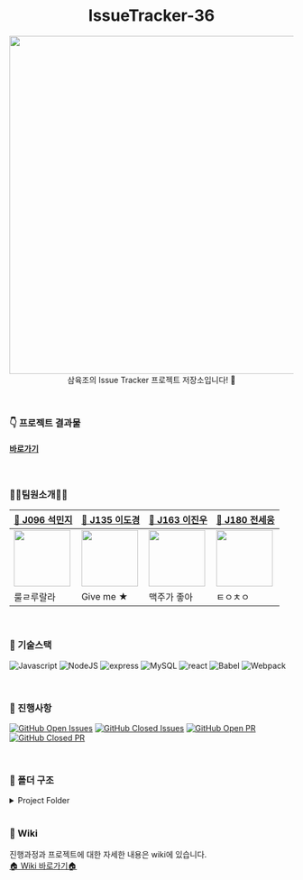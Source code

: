 <h1 align="center">IssueTracker-36</h1>

<p align="center">
  <img width="600px;" src="https://user-images.githubusercontent.com/57527380/98981572-7a5e7c00-2561-11eb-982d-cfbd287044e8.png" />
  <br>삼육조의 Issue Tracker 프로젝트 저장소입니다! 🙌
</p>

<br>

### 👇 프로젝트 결과물

#### [바로가기](http://101.101.210.128)

<br>

### 👩‍💻팀원소개👨‍💻

| [👩 J096 석민지](https://github.com/mjseok)                                                                                   | [💩 J135 이도경](https://github.com/dogyeong)                                                                                   | [🐜 J163 이진우](https://github.com/GrasshopperBears)                                                                         | [🧑 J180 전세웅](https://github.com/saeeng)                                                                                   |
| ----------------------------------------------------------------------------------------------------------------------------- | ------------------------------------------------------------------------------------------------------------------------------- | ----------------------------------------------------------------------------------------------------------------------------- | ----------------------------------------------------------------------------------------------------------------------------- |
| <img src="https://user-images.githubusercontent.com/57527380/97649629-2486d000-1a9b-11eb-9887-4241aeb15753.png" width="100"/> | <img src="https://avatars1.githubusercontent.com/u/40662323?s=460&u=424e2d075fc649dc46ae1ab4485189d0db3d9bdd&v=4" width="100"/> | <img src="https://user-images.githubusercontent.com/34625313/97673417-19e62e00-1acf-11eb-945e-7d019952e558.jpg" width="100"/> | <img src="https://user-images.githubusercontent.com/41819176/97649574-07520180-1a9b-11eb-8826-a083e991d605.jpg" width="100"/> |
| 룰ㄹ루랄라                                                                                                                    | Give me ★                                                                                                                       | 맥주가 좋아                                                                                                                   | ㅌㅇㅊㅇ                                                                                                               |

<br>

### 📌 기술스택

![Javascript](https://img.shields.io/badge/JavaScript-ES6+-yellow?logo=javascript) ![NodeJS](https://img.shields.io/badge/node.js-v14.5.0-green?logo=node.js) ![express](https://img.shields.io/badge/Express-4.16.1-skyblue?logo=Node.js) ![MySQL](https://img.shields.io/badge/MySQL-v5.7.32-blue?logo=mysql) ![react](https://img.shields.io/badge/React-17.0.1-1cf?logo=react) ![Babel](https://img.shields.io/badge/@babel/core-7.12.3-yellow?logo=babel) ![Webpack](https://img.shields.io/badge/Webpack-5.3.1-blue?logo=Webpack)

<br>

### 📌 진행사항

[![GitHub Open Issues](https://img.shields.io/github/issues-raw/boostcamp-2020/IssueTracker-36?color=green)](https://github.com/boostcamp-2020/IssueTracker-36/issues) [![GitHub Closed Issues](https://img.shields.io/github/issues-closed-raw/boostcamp-2020/IssueTracker-36?color=red)](https://github.com/boostcamp-2020/IssueTracker-36/issues) [![GitHub Open PR](https://img.shields.io/github/issues-pr-raw/boostcamp-2020/IssueTracker-36?color=green)](https://github.com/boostcamp-2020/IssueTracker-36/issues) [![GitHub Closed PR](https://img.shields.io/github/issues-pr-closed-raw/boostcamp-2020/IssueTracker-36?color=red)](https://github.com/boostcamp-2020/IssueTracker-36/issues)

<br>

### 📌 폴더 구조

<details>
<summary>Project Folder</summary>
  <div markdown="1">
  
```
🗃 Project Folder  
📁backend  
├── index  
├── 📁bin
├── 📁utils 
├── 📁node_modules
├── 📁routes
│   ├── 📁auth
│   ├── 📁comment
│   ├── 📁image
│   ├── 📁issue 
│   ├── 📁label 
│   ├── 📁milestone
│   └── 📁user
├── 📁services
│   ├── 📁comment
│   ├── 📁image
│   ├── 📁issue 
│   ├── 📁label 
│   ├── 📁milestone
│   └── 📁user
└── 📁sequelize  
    ├── 📁migrations
    ├── 📁models
    └── 📁seeders

📁front  
├── index
├── 📁.storybook  
├── 📁components
│   ├── 📁comment
│   ├── 📁common
│   ├── 📁issue 
│   ├── 📁label 
│   ├── 📁milestone
│   └── App
├── 📁dist  
├── 📁layouts
├── 📁pages
│   ├── 📁auth
│   ├── 📁common
│   ├── 📁issue 
│   ├── 📁label 
│   ├── 📁milestones
│   └── App
├── 📁services
│   ├── 📁auth
│   ├── 📁comment
│   ├── 📁image
│   ├── 📁issue 
│   ├── 📁label 
│   ├── 📁milestones
│   ├── 📁reactions
│   ├── 📁users
│   └── index
├── 📁static
│   └── index.html
├── 📁store
│   └──📁 actions
├── 📁stories
└── 📁utils
    ├── 📁auth
    ├── 📁comment
    ├── 📁issue 
    ├── 📁label 
    ├── 📁milestone
    ├── 📁upload 
    └── 📁user
.eslintrc.json
.prettierrc.json
.ecosystem.config.js
.gitmessage
```
</div>
</details>

<br>

### 📌 Wiki
진행과정과 프로젝트에 대한 자세한 내용은 wiki에 있습니다.  
[🏠 Wiki 바로가기🏠](https://github.com/boostcamp-2020/IssueTracker-36/wiki)
